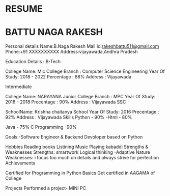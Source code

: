 # RESUME
BATTU NAGA RAKESH
==================

Personal details
Name:B.Naga Rakesh
Mail Id:rakeshbattu511@gmail.com
Phone:+91 XXXXXXXXXX
Address:vijayawada,Andhra Pradesh

Education Details :
B-Tech

College Name: Mic College
Branch : Computer Science Engineering
Year Of Study: 2018 - 2022
Percentage : 88%
Address : Vijayawada

Intermediate

College Name: NARAYANA Junior College
Branch : MPC
Year Of Study: 2016 - 2018
Precentage : 90%
Address : Vijayawada
SSC

SchoolName: Krishna chaitanya School
Year Of Study: 2016
Precentage : 92%
Address : Vijayawada
Skills
Python - 90%
-Html - 80%

Java - 75%
C Programming -90%

Goals
-Software Engineer & Backend Devoloper based on Python

Hobbies
Reading books
Listining Music
Playing kabaddi
Strengths & Weaknesses
Strengths:
smartwork
Logical thinking -Adaptive Nature
Weaknesses:
i focus too much on details and always strive for perfection
Achievements

Certified for Programming in Python Basics
Got certified in AAGAMA of College

Projects
Performed a project- MINI PC
